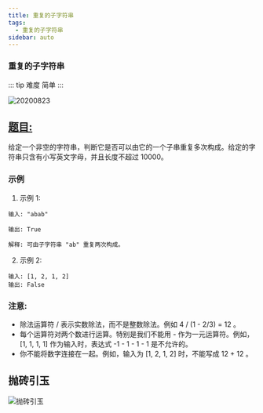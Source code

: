 ```yaml
---
title: 重复的子字符串
tags:
  - 重复的子字符串
sidebar: auto
---
```


### 重复的子字符串

::: tip 难度
简单
:::

![20200823](http://qiniu.gaowenju.com/leecode/banner/20200823.jpg)

## [题目:](https://leetcode-cn.com/problems/repeated-substring-pattern/)

给定一个非空的字符串，判断它是否可以由它的一个子串重复多次构成。给定的字符串只含有小写英文字母，并且长度不超过 10000。

### 示例

1. 示例 1:

```
输入: "abab"

输出: True

解释: 可由子字符串 "ab" 重复两次构成。
```

2. 示例 2:

```
输入: [1, 2, 1, 2]
输出: False
```

### 注意:

- 除法运算符 / 表示实数除法，而不是整数除法。例如 4 / (1 - 2/3) = 12 。
- 每个运算符对两个数进行运算。特别是我们不能用 - 作为一元运算符。例如，[1, 1, 1, 1] 作为输入时，表达式 -1 - 1 - 1 - 1 是不允许的。
- 你不能将数字连接在一起。例如，输入为 [1, 2, 1, 2] 时，不能写成 12 + 12 。

## 抛砖引玉

![抛砖引玉](http://qiniu.gaowenju.com/leecode/20200823.png)
